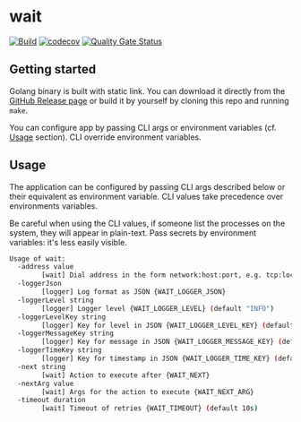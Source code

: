 # wait

[![Build](https://github.com/ViBiOh/wait/workflows/Build/badge.svg)](https://github.com/ViBiOh/wait/actions)
[![codecov](https://codecov.io/gh/ViBiOh/wait/branch/main/graph/badge.svg)](https://codecov.io/gh/ViBiOh/wait)
[![Quality Gate Status](https://sonarcloud.io/api/project_badges/measure?project=ViBiOh_wait&metric=alert_status)](https://sonarcloud.io/dashboard?id=ViBiOh_wait)

## Getting started

Golang binary is built with static link. You can download it directly from the [GitHub Release page](https://github.com/ViBiOh/wait/releases) or build it by yourself by cloning this repo and running `make`.

You can configure app by passing CLI args or environment variables (cf. [Usage](#usage) section). CLI override environment variables.

## Usage

The application can be configured by passing CLI args described below or their equivalent as environment variable. CLI values take precedence over environments variables.

Be careful when using the CLI values, if someone list the processes on the system, they will appear in plain-text. Pass secrets by environment variables: it's less easily visible.

```bash
Usage of wait:
  -address value
        [wait] Dial address in the form network:host:port, e.g. tcp:localhost:5432 {WAIT_ADDRESS}
  -loggerJson
        [logger] Log format as JSON {WAIT_LOGGER_JSON}
  -loggerLevel string
        [logger] Logger level {WAIT_LOGGER_LEVEL} (default "INFO")
  -loggerLevelKey string
        [logger] Key for level in JSON {WAIT_LOGGER_LEVEL_KEY} (default "level")
  -loggerMessageKey string
        [logger] Key for message in JSON {WAIT_LOGGER_MESSAGE_KEY} (default "message")
  -loggerTimeKey string
        [logger] Key for timestamp in JSON {WAIT_LOGGER_TIME_KEY} (default "time")
  -next string
        [wait] Action to execute after {WAIT_NEXT}
  -nextArg value
        [wait] Args for the action to execute {WAIT_NEXT_ARG}
  -timeout duration
        [wait] Timeout of retries {WAIT_TIMEOUT} (default 10s)
```

